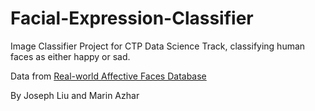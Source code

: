 # Facial-Expression-Classifier
Image Classifier Project for CTP Data Science Track, classifying human faces as either happy or sad.

Data from [Real-world Affective Faces Database](http://www.whdeng.cn/RAF/model1.html)

By Joseph Liu and Marin Azhar
